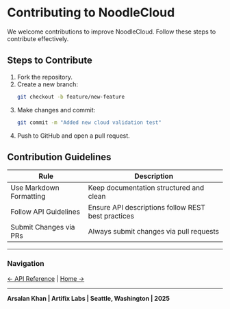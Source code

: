 # Contributing to NoodleCloud

We welcome contributions to improve NoodleCloud. Follow these steps to contribute effectively.

## Steps to Contribute

1. Fork the repository.
2. Create a new branch:
   ```bash
   git checkout -b feature/new-feature
   ```
3. Make changes and commit:
   ```bash
   git commit -m "Added new cloud validation test"
   ```
4. Push to GitHub and open a pull request.

## Contribution Guidelines

| Rule | Description |
|------|-------------|
| Use Markdown Formatting | Keep documentation structured and clean |
| Follow API Guidelines | Ensure API descriptions follow REST best practices |
| Submit Changes via PRs | Always submit changes via pull requests |

---

### Navigation  
[← API Reference](api_reference.md) | [Home →](../README.md)

---

**Arsalan Khan | Artifix Labs | Seattle, Washington | 2025**
